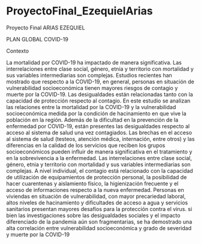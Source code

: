 # ProyectoFinal_EzequielArias

Proyecto Final ARIAS EZEQUIEL

PLAN GLOBAL
COVID-19

Contexto


La mortalidad por COVID-19 ha impactado de manera significativa. Las interrelaciones entre clase social, género, etnia y territorio con mortalidad y sus variables intermediarias son complejas. Estudios recientes han mostrado que respecto a la COVID-19, en general, personas en situación de vulnerabilidad socioeconómica tienen mayores riesgos de contagio y muerte por la COVID-19. Las desigualdades están relacionadas tanto con la capacidad de protección respecto al contagio. En este estudio se analizan las relaciones entre la mortalidad por la COVID-19 y la vulnerabilidad socioeconómica medida por la condición de hacinamiento en que vive la población en la región. Además de la dificultad en la prevención de la enfermedad por COVID-19, están presentes las desigualdades respecto al acceso al sistema de salud una vez contagiados. Las brechas en el acceso al sistema de salud (testeos, atención médica, internación, entre otros) y las diferencias en la calidad de los servicios que reciben los grupos socioeconómicos pueden influir de manera significativa en el tratamiento y en la sobrevivencia a la enfermedad. Las interrelaciones entre clase social, género, etnia y territorio con mortalidad y sus variables intermediarias son complejas. A nivel individual, el contagio está relacionado con la capacidad de utilización de equipamientos de protección personal, la posibilidad de hacer cuarentenas y aislamiento físico, la higienización frecuente y el acceso de informaciones respecto a la nueva enfermedad. Personas en viviendas en situación de vulnerabilidad, con mayor precariedad laboral, altos niveles de hacinamiento y dificultades de acceso a agua y servicios sanitarios presentan mayores desafíos para la protección contra el virus. si bien las investigaciones sobre las desigualdades sociales y el impacto diferenciado de la pandemia aún son fragmentarias, se ha demostrado una alta correlación entre vulnerabilidad socioeconómica y grado de severidad y muerte por la COVID-19
